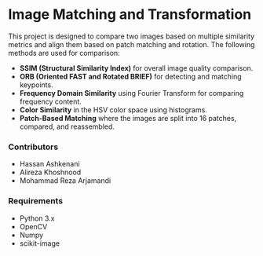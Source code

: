 # Image Matching and Transformation

This project is designed to compare two images based on multiple similarity metrics and align them based on patch matching and rotation. The following methods are used for comparison:

- **SSIM (Structural Similarity Index)** for overall image quality comparison.
- **ORB (Oriented FAST and Rotated BRIEF)** for detecting and matching keypoints.
- **Frequency Domain Similarity** using Fourier Transform for comparing frequency content.
- **Color Similarity** in the HSV color space using histograms.
- **Patch-Based Matching** where the images are split into 16 patches, compared, and reassembled.

### Contributors
- Hassan Ashkenani
- Alireza Khoshnood
- Mohammad Reza Arjamandi

### Requirements
- Python 3.x
- OpenCV
- Numpy
- scikit-image